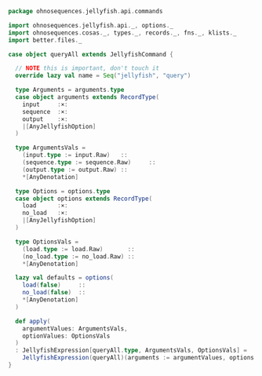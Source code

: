 
```scala
package ohnosequences.jellyfish.api.commands

import ohnosequences.jellyfish.api._, options._
import ohnosequences.cosas._, types._, records._, fns._, klists._
import better.files._

case object queryAll extends JellyfishCommand {

  // NOTE this is important, don't touch it
  override lazy val name = Seq("jellyfish", "query")

  type Arguments = arguments.type
  case object arguments extends RecordType(
    input     :×:
    sequence  :×:
    output    :×:
    |[AnyJellyfishOption]
  )

  type ArgumentsVals =
    (input.type := input.Raw)   ::
    (sequence.type := sequence.Raw)     ::
    (output.type := output.Raw) ::
    *[AnyDenotation]

  type Options = options.type
  case object options extends RecordType(
    load      :×:
    no_load   :×:
    |[AnyJellyfishOption]
  )

  type OptionsVals =
    (load.type := load.Raw)       ::
    (no_load.type := no_load.Raw) ::
    *[AnyDenotation]

  lazy val defaults = options(
    load(false)     ::
    no_load(false)  ::
    *[AnyDenotation]
  )

  def apply(
    argumentValues: ArgumentsVals,
    optionValues: OptionsVals
  )
  : JellyfishExpression[queryAll.type, ArgumentsVals, OptionsVals] =
    JellyfishExpression(queryAll)(arguments := argumentValues, options := optionValues)
}

```




[test/scala/Jellyfish.scala]: ../../../../test/scala/Jellyfish.scala.md
[main/scala/api/options.scala]: ../options.scala.md
[main/scala/api/expressions.scala]: ../expressions.scala.md
[main/scala/api/commands/histo.scala]: histo.scala.md
[main/scala/api/commands/queryAll.scala]: queryAll.scala.md
[main/scala/api/commands/query.scala]: query.scala.md
[main/scala/api/commands/dump.scala]: dump.scala.md
[main/scala/api/commands/bc.scala]: bc.scala.md
[main/scala/api/commands/count.scala]: count.scala.md